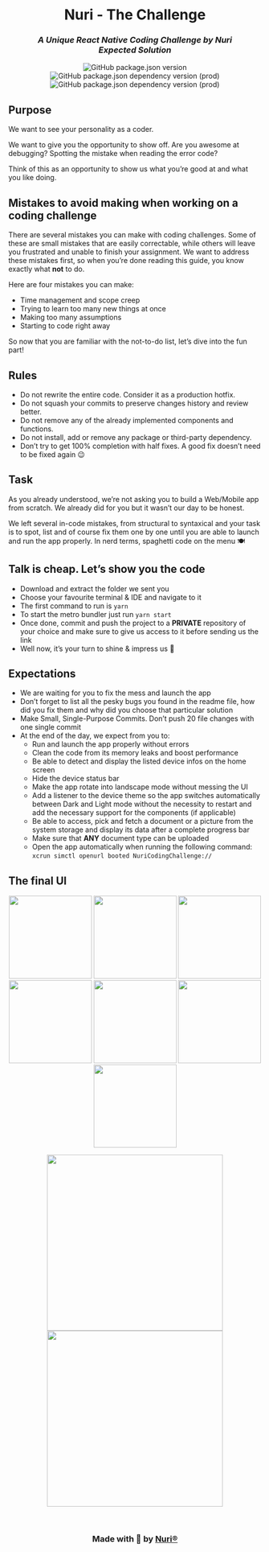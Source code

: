 <div>
    <p align="center">
        <h1 align="center">
            <b align="center">Nuri - The Challenge</b>
        </h1>
        <h3 align="center">
            <i align="center">A Unique React Native Coding Challenge by Nuri</i>
            </br>
            <i align="center">Expected Solution</i>
        </h3>
    </p>
</div>

<p align="center">
    <img alt="GitHub package.json version" src="https://img.shields.io/github/package-json/v/Nebula-Team/RN-Widget-Template?style=flat&color=blueviolet&label=Version&logo=GitHub">
    <img alt="GitHub package.json dependency version (prod)" src="https://img.shields.io/github/package-json/dependency-version/Nebula-Team/RN-Widget-Template/react-native?style=flat&label=React%20Native&logo=React" />
    <img alt="GitHub package.json dependency version (prod)" src="https://img.shields.io/github/package-json/dependency-version/Nebula-Team/RN-Widget-Template/dev/typescript?style=flat&color=informational&label=TypeScript&logo=TypeScript" />
</p>

## Purpose
We want to see your personality as a coder.

We want to give you the opportunity to show off. Are you awesome at debugging? Spotting the mistake when reading the error code?

Think of this as an opportunity to show us what you’re good at and what you like doing.

## Mistakes to avoid making when working on a coding challenge
There are several mistakes you can make with coding challenges. Some of these are small mistakes that are easily correctable, while others will leave you frustrated and unable to finish your assignment. We want to address these mistakes first, so when you’re done reading this guide, you know exactly what **not** to do.

Here are four mistakes you can make:

- Time management and scope creep
- Trying to learn too many new things at once
- Making too many assumptions
- Starting to code right away

So now that you are familiar with the not-to-do list, let’s dive into the fun part!

## Rules
- Do not rewrite the entire code. Consider it as a production hotfix.
- Do not squash your commits to preserve changes history and review better.
- Do not remove any of the already implemented components and functions.
- Do not install, add or remove any package or third-party dependency.
- Don’t try to get 100% completion with half fixes. A good fix doesn’t need to be fixed again 😉


## Task
As you already understood, we’re not asking you to build a Web/Mobile app from scratch. We already did for you but it wasn’t our day to be honest.

We left several in-code mistakes, from structural to syntaxical and your task is to spot, list and of course fix them one by one until you are able to launch and run the app properly. In nerd terms, spaghetti code on the menu 🍽

## Talk is cheap. Let’s show you the code
- Download and extract the folder we sent you
- Choose your favourite terminal & IDE and navigate to it
- The first command to run is `yarn`
- To start the metro bundler just run `yarn start`
- Once done, commit and push the project to a **PRIVATE** repository of your choice and make sure to give us access to it before sending us the link
- Well now, it’s your turn to shine & impress us 💪


## Expectations
- We are waiting for you to fix the mess and launch the app
- Don’t forget to list all the pesky bugs you found in the readme file, how did you fix them and why did you choose that particular solution
- Make Small, Single-Purpose Commits. Don’t push 20 file changes with one single commit
- At the end of the day, we expect from you to:
  - Run and launch the app properly without errors
  - Clean the code from its memory leaks and boost performance
  - Be able to detect and display the listed device infos on the home screen
  - Hide the device status bar
  - Make the app rotate into landscape mode without messing the UI
  - Add a listener to the device theme so the app  switches automatically between Dark and Light mode without the necessity to restart and add the necessary support for the components (if applicable)
  - Be able to access, pick and fetch a document or a picture from the system storage and display its data after a complete progress bar
  - Make sure that **ANY** document type can be uploaded
  - Open the app automatically when running the following command: `xcrun simctl openurl booted NuriCodingChallenge://`


## The final UI

<p align="center">
  <img src="https://user-images.githubusercontent.com/49821074/151131025-ea777821-6b1a-42c8-b048-c909fca3f4c8.png" width="165" />   <img src="https://user-images.githubusercontent.com/49821074/151131096-93de49ef-5978-4a81-9c6a-18a043a443ce.png" width="165" />   <img src="https://user-images.githubusercontent.com/49821074/151131138-6c4e44ce-f45c-4d9e-aecb-1281890c3ee2.png" width="165" />   <img src="https://user-images.githubusercontent.com/49821074/151131424-127c8b98-de2a-4131-8374-3bc92279b2bb.png" width="165" />   <img src="https://user-images.githubusercontent.com/49821074/151131244-0fc78de2-03a1-48b2-8034-7f75604558bd.png" width="165" />   <img src="https://user-images.githubusercontent.com/49821074/151131336-6be18d44-78ac-468a-907d-6dadc62ef080.png" width="165" />   <img src="https://user-images.githubusercontent.com/49821074/151131491-584bad55-e282-48f5-a7f1-9473b0547170.png" width="165" />   
<p align="center">
    <img src="https://user-images.githubusercontent.com/49821074/151131565-f7a53b26-ff4e-4138-8fac-b0aabe0a0aea.png" width="350" />   <img src="https://user-images.githubusercontent.com/49821074/151131599-7039bda3-635a-437b-8192-e244f0d4bb1e.png" width="350" />
</p>

<br />

<h3 align="center">
  <b align="center">
  Made with 💖 by
    <a href="https://nuri.com/">
      Nuri®
    </a>
  </b>
</h3>
